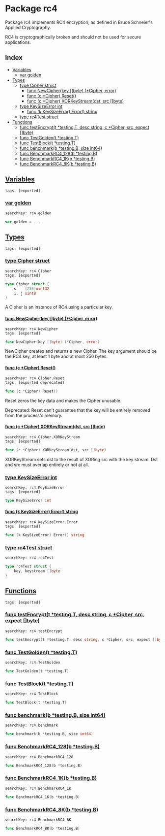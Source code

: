 # Package rc4

Package rc4 implements RC4 encryption, as defined in Bruce Schneier's Applied Cryptography. 

RC4 is cryptographically broken and should not be used for secure applications. 

## Index

* [Variables](#var)
    * [var golden](#golden)
* [Types](#type)
    * [type Cipher struct](#Cipher)
        * [func NewCipher(key []byte) (*Cipher, error)](#NewCipher)
        * [func (c *Cipher) Reset()](#Cipher.Reset)
        * [func (c *Cipher) XORKeyStream(dst, src []byte)](#Cipher.XORKeyStream)
    * [type KeySizeError int](#KeySizeError)
        * [func (k KeySizeError) Error() string](#KeySizeError.Error)
    * [type rc4Test struct](#rc4Test)
* [Functions](#func)
    * [func testEncrypt(t *testing.T, desc string, c *Cipher, src, expect []byte)](#testEncrypt)
    * [func TestGolden(t *testing.T)](#TestGolden)
    * [func TestBlock(t *testing.T)](#TestBlock)
    * [func benchmark(b *testing.B, size int64)](#benchmark)
    * [func BenchmarkRC4_128(b *testing.B)](#BenchmarkRC4_128)
    * [func BenchmarkRC4_1K(b *testing.B)](#BenchmarkRC4_1K)
    * [func BenchmarkRC4_8K(b *testing.B)](#BenchmarkRC4_8K)


## <a id="var" href="#var">Variables</a>

```
tags: [exported]
```

### <a id="golden" href="#golden">var golden</a>

```
searchKey: rc4.golden
```

```Go
var golden = ...
```

## <a id="type" href="#type">Types</a>

```
tags: [exported]
```

### <a id="Cipher" href="#Cipher">type Cipher struct</a>

```
searchKey: rc4.Cipher
tags: [exported]
```

```Go
type Cipher struct {
	s    [256]uint32
	i, j uint8
}
```

A Cipher is an instance of RC4 using a particular key. 

#### <a id="NewCipher" href="#NewCipher">func NewCipher(key []byte) (*Cipher, error)</a>

```
searchKey: rc4.NewCipher
tags: [exported]
```

```Go
func NewCipher(key []byte) (*Cipher, error)
```

NewCipher creates and returns a new Cipher. The key argument should be the RC4 key, at least 1 byte and at most 256 bytes. 

#### <a id="Cipher.Reset" href="#Cipher.Reset">func (c *Cipher) Reset()</a>

```
searchKey: rc4.Cipher.Reset
tags: [exported deprecated]
```

```Go
func (c *Cipher) Reset()
```

Reset zeros the key data and makes the Cipher unusable. 

Deprecated: Reset can't guarantee that the key will be entirely removed from the process's memory. 

#### <a id="Cipher.XORKeyStream" href="#Cipher.XORKeyStream">func (c *Cipher) XORKeyStream(dst, src []byte)</a>

```
searchKey: rc4.Cipher.XORKeyStream
tags: [exported]
```

```Go
func (c *Cipher) XORKeyStream(dst, src []byte)
```

XORKeyStream sets dst to the result of XORing src with the key stream. Dst and src must overlap entirely or not at all. 

### <a id="KeySizeError" href="#KeySizeError">type KeySizeError int</a>

```
searchKey: rc4.KeySizeError
tags: [exported]
```

```Go
type KeySizeError int
```

#### <a id="KeySizeError.Error" href="#KeySizeError.Error">func (k KeySizeError) Error() string</a>

```
searchKey: rc4.KeySizeError.Error
tags: [exported]
```

```Go
func (k KeySizeError) Error() string
```

### <a id="rc4Test" href="#rc4Test">type rc4Test struct</a>

```
searchKey: rc4.rc4Test
```

```Go
type rc4Test struct {
	key, keystream []byte
}
```

## <a id="func" href="#func">Functions</a>

```
tags: [exported]
```

### <a id="testEncrypt" href="#testEncrypt">func testEncrypt(t *testing.T, desc string, c *Cipher, src, expect []byte)</a>

```
searchKey: rc4.testEncrypt
```

```Go
func testEncrypt(t *testing.T, desc string, c *Cipher, src, expect []byte)
```

### <a id="TestGolden" href="#TestGolden">func TestGolden(t *testing.T)</a>

```
searchKey: rc4.TestGolden
```

```Go
func TestGolden(t *testing.T)
```

### <a id="TestBlock" href="#TestBlock">func TestBlock(t *testing.T)</a>

```
searchKey: rc4.TestBlock
```

```Go
func TestBlock(t *testing.T)
```

### <a id="benchmark" href="#benchmark">func benchmark(b *testing.B, size int64)</a>

```
searchKey: rc4.benchmark
```

```Go
func benchmark(b *testing.B, size int64)
```

### <a id="BenchmarkRC4_128" href="#BenchmarkRC4_128">func BenchmarkRC4_128(b *testing.B)</a>

```
searchKey: rc4.BenchmarkRC4_128
```

```Go
func BenchmarkRC4_128(b *testing.B)
```

### <a id="BenchmarkRC4_1K" href="#BenchmarkRC4_1K">func BenchmarkRC4_1K(b *testing.B)</a>

```
searchKey: rc4.BenchmarkRC4_1K
```

```Go
func BenchmarkRC4_1K(b *testing.B)
```

### <a id="BenchmarkRC4_8K" href="#BenchmarkRC4_8K">func BenchmarkRC4_8K(b *testing.B)</a>

```
searchKey: rc4.BenchmarkRC4_8K
```

```Go
func BenchmarkRC4_8K(b *testing.B)
```

